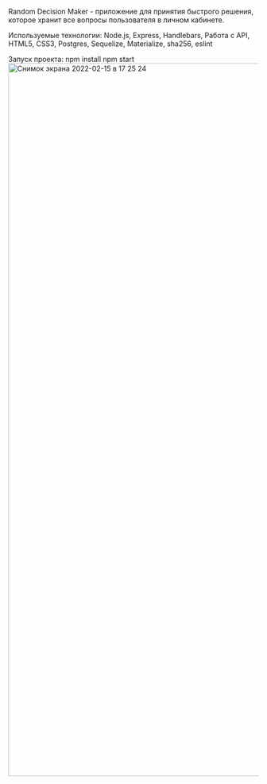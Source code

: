 Random Decision Maker - приложение для принятия быстрого решения, которое хранит все вопросы пользователя в личном кабинете.

Используемые технологии: Node.js, Express, Handlebars, Работа с API, HTML5, CSS3, Postgres, Sequelize, Materialize, sha256, eslint

Запуск проекта:
npm install
npm start
<img width="1436" alt="Снимок экрана 2022-02-15 в 17 25 24" src="https://user-images.githubusercontent.com/93770584/154082134-e219a271-9324-4466-b203-d0d3772a13ce.png">
